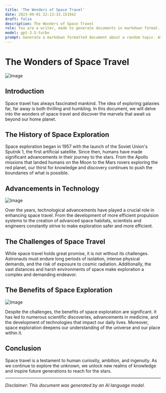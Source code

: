 ```yaml
---
title: 'The Wonders of Space Travel'
date: 2023-09-01 22:13:33.151942
draft: false
description: The Wonders of Space Travel
role: You are a writer, made to generate documents in markdown format. It is very important that all of the documents you generate are in valid markdown format.
model: gpt-3.5-turbo
prompt: Generate a markdown formatted document about a random topic. At the bottom, include a disclaimer explaining that the document was generated by you. The first line of the document should be the title. Make sure that the entire document is in proper markdown format, using a mix of various tags to make the document visually appealing.
---
```


# The Wonders of Space Travel

![Image](https://via.placeholder.com/500x300)

## Introduction

Space travel has always fascinated mankind. The idea of exploring galaxies far, far away is both thrilling and humbling. In this document, we will delve into the wonders of space travel and discover the marvels that await us beyond our home planet.

## The History of Space Exploration

Space exploration began in 1957 with the launch of the Soviet Union's Sputnik 1, the first artificial satellite. Since then, humans have made significant advancements in their journey to the stars. From the Apollo missions that landed humans on the Moon to the Mars rovers exploring the red planet, our thirst for knowledge and discovery continues to push the boundaries of what is possible.

## Advancements in Technology

![Image](https://via.placeholder.com/400x250)

Over the years, technological advancements have played a crucial role in enhancing space travel. From the development of more efficient propulsion systems to the creation of advanced space habitats, scientists and engineers constantly strive to make exploration safer and more efficient.

## The Challenges of Space Travel

While space travel holds great promise, it is not without its challenges. Astronauts must endure long periods of isolation, intense physical demands, and the risk of exposure to cosmic radiation. Additionally, the vast distances and harsh environments of space make exploration a complex and demanding endeavor.

## The Benefits of Space Exploration

![Image](https://via.placeholder.com/350x200)

Despite the challenges, the benefits of space exploration are significant. It has led to numerous scientific discoveries, advancements in medicine, and the development of technologies that impact our daily lives. Moreover, space exploration deepens our understanding of the universe and our place within it.

## Conclusion

Space travel is a testament to human curiosity, ambition, and ingenuity. As we continue to explore the unknown, we unlock new realms of knowledge and inspire future generations to reach for the stars.

---

*Disclaimer: This document was generated by an AI language model.*